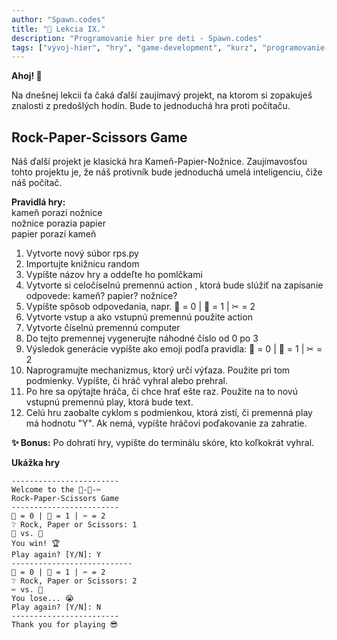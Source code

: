 ```yaml
---
author: "Spawn.codes"
title: "🐍 Lekcia IX."
description: "Programovanie hier pre deti - Spawn.codes"
tags: ["vývoj-hier", "hry", "game-development", "kurz", "programovanie-hier", "programovanie-pre-deti"]
---
```

 
**Ahoj! 👋**

<!--more-->

Na dnešnej lekcii ťa čaká ďalší <span class="font-semibold text-lg text-slate-800 text-center max-w-sm mx-1 rounded-md px-2 py-1 bg-gradient-to-r from-indigo-200 via-red-200 to-yellow-100 shadow-md shadow-indigo-600">zaujímavý projekt</span>, na ktorom si zopakuješ znalosti z predošlých hodín. Bude to jednoduchá hra proti počítaču.


## Rock-Paper-Scissors Game
Náš ďalší projekt je klasická hra Kameň-Papier-Nožnice. Zaujímavosťou tohto projektu je, že náš protivník bude jednoduchá umelá inteligenciu, čiže náš počítač.


**Pravidlá hry:**<br>
kameň porazí nožnice<br>
nožnice porazia papier<br>
papier porazí kameň<br>


1. Vytvorte nový súbor <span class="font-mono text-slate-400 text-center max-w-sm mx-1 rounded-md px-2 py-1 bg-slate-800">rps.py</span>
2. Importujte knižnicu <span class="font-mono text-slate-400 text-center max-w-sm mx-1 rounded-md px-2 py-1 bg-slate-800">random</span>
3. Vypíšte názov hry a oddeľte ho pomlčkami
4. Vytvorte si celočíselnú premennú action , ktorá bude slúžiť na zapísanie odpovede: kameň? papier? nožnice?
5. Vypíšte spôsob odpovedania, napr. 🗿 = 0 | 📄 = 1 | ✂ = 2
6. Vytvorte vstup a ako vstupnú premennú použite action
7. Vytvorte číselnú premennú <span class="font-mono text-slate-400 text-center max-w-sm mx-1 rounded-md px-2 py-1 bg-slate-800">computer</span>
8. Do tejto premennej vygenerujte náhodné číslo od 0 po 3
9. Výsledok generácie vypíšte ako emoji podľa pravidla: 🗿 = 0 | 📄 = 1 | ✂ = 2
10. Naprogramujte mechanizmus, ktorý určí výťaza. Použite pri tom podmienky. Vypíšte, či hráč vyhral alebo prehral.
11. Po hre sa opýtajte hráča, či chce hrať ešte raz. Použite na to novú vstupnú premennú <span class="font-mono text-slate-400 text-center max-w-sm mx-1 rounded-md px-2 py-1 bg-slate-800">play</span>, ktorá bude text.
12. Celú hru zaobalte cyklom s podmienkou, ktorá zistí, či premenná <span class="font-mono text-slate-400 text-center max-w-sm mx-1 rounded-md px-2 py-1 bg-slate-800">play</span> má hodnotu "Y". Ak nemá, vypíšte hráčovi poďakovanie za zahratie.

<span class="font-mono text-slate-400 text-center max-w-sm mx-1 rounded-md px-2 py-1 bg-slate-800">**✨ Bonus:** Po dohratí hry, vypíšte do terminálu skóre, kto koľkokrát vyhral.</span>


**Ukážka hry**
```
------------------------
Welcome to the 🗿-📄-✂
Rock-Paper-Scissors Game
------------------------
🗿 = 0 | 📄 = 1 | ✂ = 2
❔ Rock, Paper or Scissors: 1
📄 vs. 🗿
You win! 🏆
Play again? [Y/N]: Y
---------------------------
🗿 = 0 | 📄 = 1 | ✂ = 2
❔ Rock, Paper or Scissors: 2
✂ vs. 🗿
You lose... 😭
Play again? [Y/N]: N
------------------------
Thank you for playing 😎
```